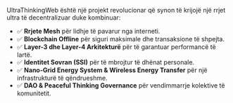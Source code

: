 UltraThinkingWeb është një projekt revolucionar që synon të krijojë një rrjet ultra të decentralizuar duke kombinuar:
- ✅ **Rrjete Mesh** për lidhje të pavarur nga interneti.
- ✅ **Blockchain Offline** për siguri maksimale dhe transaksione të shpejta.
- ✅ **Layer-3 dhe Layer-4 Arkitekturë** për të garantuar performancë të lartë.
- ✅ **Identitet Sovran (SSI)** për të mbrojtur të dhënat personale.
- ✅ **Nano-Grid Energy System & Wireless Energy Transfer** për një infrastrukturë të qëndrueshme.
- ✅ **DAO & Peaceful Thinking Governance** për vendimmarrje kolektive të komunitetit.
